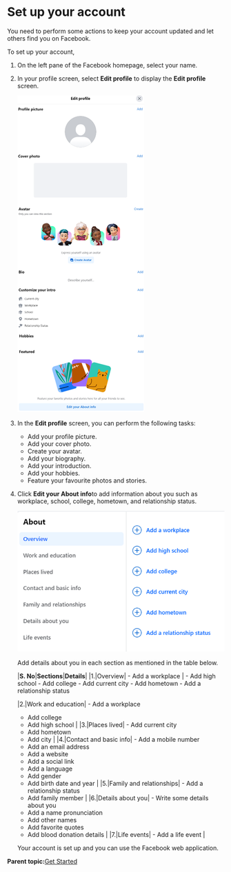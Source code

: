 # Set up your account

You need to perform some actions to keep your account updated and let others find you on Facebook.

To set up your account,

1.  On the left pane of the Facebook homepage, select your name.

2.  In your profile screen, select **Edit profile** to display the **Edit profile** screen.

    ![Edit Profile screen](https://github.com/BenitaNivedhithaJ/Technical-Writing-Portfolio/blob/main/Getting%20Started%20Guide%20for%20Facebook%20using%20Oxygen%20XML/Images/Edit%20profile%20screen.png)

3.  In the **Edit profile** screen, you can perform the following tasks:
    -   Add your profile picture.
    -   Add your cover photo.
    -   Create your avatar.
    -   Add your biography.
    -   Add your introduction.
    -   Add your hobbies.
    -   Feature your favourite photos and stories.
4.  Click **Edit your About info**to add information about you such as workplace, school, college, hometown, and relationship status.

    ![About your info](https://github.com/BenitaNivedhithaJ/Technical-Writing-Portfolio/blob/main/Getting%20Started%20Guide%20for%20Facebook%20using%20Oxygen%20XML/Images/About%20your%20info.png)

    Add details about you in each section as mentioned in the table below.

    |**S. No**|**Sections**|**Details**|
    |1.|Overview|    -   Add a workplace |
                     -   Add high school
                     -   Add college
                     -   Add current city
                     -   Add hometown
                     -   Add a relationship status


    |2.|Work and education|    -   Add a workplace
    -   Add college
    -   Add high school
|
    |3.|Places lived|    -   Add current city
    -   Add hometown
    -   Add city
|
    |4.|Contact and basic info|    -   Add a mobile number
    -   Add an email address
    -   Add a website
    -   Add a social link
    -   Add a language
    -   Add gender
    -   Add birth date and year
|
    |5.|Family and relationships|    -   Add a relationship status
    -   Add family member
|
    |6.|Details about you|    -   Write some details about you
    -   Add a name pronunciation
    -   Add other names
    -   Add favorite quotes
    -   Add blood donation details
|
    |7.|Life events|    -   Add a life event
|

    Your account is set up and you can use the Facebook web application.


**Parent topic:**[Get Started](Get_Started_Intorduction.md)

